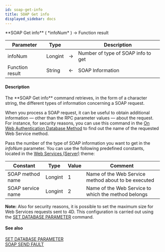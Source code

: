 ```yaml
---
id: soap-get-info
title: SOAP Get info
displayed_sidebar: docs
---
```


<!--REF #_command_.SOAP Get info.Syntax-->**SOAP Get info** ( *infoNum* ) -> Function result<!-- END REF-->
<!--REF #_command_.SOAP Get info.Params-->
| Parameter | Type |  | Description |
| --- | --- | --- | --- |
| infoNum | Longint | -> | Number of type of SOAP info to get |
| Function result | String | <- | SOAP Information |

<!-- END REF-->

#### Description 

<!--REF #_command_.SOAP Get info.Summary-->The **SOAP Get info** command retrieves, in the form of a character string, the different types of information concerning a SOAP request.<!-- END REF--> 

When you process a SOAP request, it can be useful to obtain additional information — other than the RPC parameter values — about the request. For instance, for security reasons, you can use this command in the [On Web Authentication Database Method](/4Dv20R6/4D/12.4/On-Web-Authentication-Database-Method.300-977165.en.html) to find out the name of the requested Web Service method. 

Pass the number of the type of SOAP information you want to get in the *infoNum* parameter. You can use the following predefined constants, located in the [Web Services (Server)](/4Dv20R6/4D/20-R6/Web-Services-Server.302-6958508.en.html) theme:

| Constant          | Type    | Value | Comment                                             |
| ----------------- | ------- | ----- | --------------------------------------------------- |
| SOAP method name  | Longint | 1     | Name of the Web Service method about to be executed |
| SOAP service name | Longint | 2     | Name of the Web Service to which the method belongs |

**Note:** Also for security reasons, it is possible to set the maximum size for Web Services requests sent to 4D. This configuration is carried out using the [SET DATABASE PARAMETER](set-database-parameter.md) command.

#### See also 

[SET DATABASE PARAMETER](set-database-parameter.md)  
[SOAP SEND FAULT](soap-send-fault.md)  